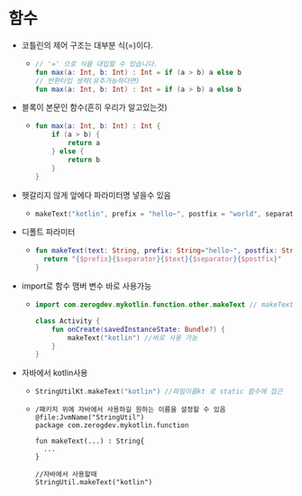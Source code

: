함수
===
* 코틀린의 제어 구조는 대부분 식(=)이다.
  * ```kotlin  
    // '=' 으로 식을 대입할 수 있습니다.
    fun max(a: Int, b: Int) : Int = if (a > b) a else b
    // 반환타입 생략(유추가능하다면)
    fun max(a: Int, b: Int) : Int = if (a > b) a else b
* 블록이 본문인 함수(흔히 우리가 알고있는것)
  * ```kotlin
    fun max(a: Int, b: Int) : Int {
        if (a > b) {
            return a
        } else {
            return b
        }
    }
* 헷갈리지 않게 앞에다 파라미터명 넣을수 있음
  * ```kotlin
    makeText("kotlin", prefix = "hello~", postfix = "world", separator = "|")
* 디폴트 파라미터
  * ```kotlin
    fun makeText(text: String, prefix: String="hello~", postfix: String="world", separator: String="|") : String{
      return "{$prefix}{$separator}{$text}{$separator}{$postfix}"
    }
* import로 함수 맴버 변수 바로 사용가능
  * ```kotlin
    import com.zerogdev.mykotlin.function.other.makeText // makeText까지 임포트가 가능

    class Activity {
        fun onCreate(savedInstanceState: Bundle?) {
            makeText("kotlin") //바로 사용 가능
        }
    }
* 자바에서 kotlin사용
  * ```kotlin
    StringUtilKt.makeText("kotlin") //파일이름kt 로 static 함수에 접근
  * ```kotllin
    /패키지 위에 자바에서 사용하길 원하는 이름을 설정할 수 있음
    @file:JvmName("StringUtil") 
    package com.zerogdev.mykotlin.function

    fun makeText(...) : String{
      ...
    }

    //자바에서 사용할때
    StringUtil.makeText("kotlin")
    



